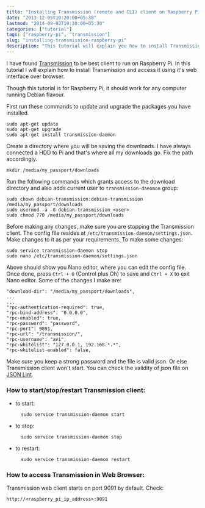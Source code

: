 ```yaml
---
title: "Installing Transmission (remote and CLI) client on Raspberry Pi "
date: "2013-12-05T10:20:00+05:30"
lastmod: "2014-09-02T19:30:00+05:30"
categories: ["tutorial"]
tags: ["raspberry-pi", "transmission"]
slug: "installing-transmission-raspberry-pi"
description: "This tutorial will explain you how to install Transmission client on Raspberry Pi running Raspbian."
---
```


I have found [Transmission](http://www.transmissionbt.com/) to be best client to run on Raspberry Pi. In this tutorial I will explain how to install Transmission and access it using it's web interface over browser. 

Though this tutorial is for Raspberry Pi, it should work for any computer running Debian flavour. 

First run these commands to update and upgrade the packages you have installed. 

    sudo apt-get update
    sudo apt-get upgrade
    sudo apt-get install transmission-daemon

Create a directory where you will be saving the downloads. I have always connected a HDD to Pi and that's where all my downloads go. Fix the path accordingly. 

    mkdir /media/my_passport/downloads

Run the following commands which grants access to the download directory and also adds current user to `transmission-daeomon` group:

    sudo chown debian-transmission:debian-transmission /media/my_passport/downloads
    sudo usermod -a -G debian-transmission <user>
    sudo chmod 770 /media/my_passport/downloads


Before making any changes, make sure you are stopping the Transmission client. The config file resides at `/etc/transmission-daemon/settings.json`. Make changes to it as per your requirements. To make some changes:

    sudo service transmission-daemon stop
    sudo nano /etc/transmission-daemon/settings.json

Above should show you Nano editor, where you can edit the config file. Once done, press `Ctrl + O` (Control plus Oh) to save and `Ctrl + X` to exit Nano editor. Some of the changes I make are:
    
    "download-dir": "/media/my_passport/downloads",
    ...
    ...
    "rpc-authentication-required": true,
    "rpc-bind-address": "0.0.0.0",
    "rpc-enabled": true,
    "rpc-password": "password",
    "rpc-port": 9091,
    "rpc-url": "/transmission/",
    "rpc-username": "avi",
    "rpc-whitelist": "127.0.0.1, 192.168.*.*",
    "rpc-whitelist-enabled": false,

Make sure you keep a strong password and the file is valid json. Or else Transmission client won't start. You can check the validity of json file on [JSON Lint](http://jsonlint.com/).

### How to start/stop/restart Transmission client:

- to start:
 
        sudo service transmission-daemon start

- to stop:

        sudo service transmission-daemon stop

- to restart:

        sudo service transmission-daemon restart


### How to access Transmission in Web Browser:

Transmission web client starts on port 9091 by default. Check:

    http://<raspberry_pi_ip_address>:9091